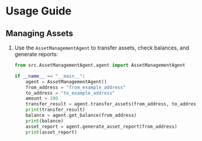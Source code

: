 
# Usage Guide

## Managing Assets

1. Use the `AssetManagementAgent` to transfer assets, check balances, and generate reports:

   ```python
   from src.AssetManagementAgent.agent import AssetManagementAgent

   if __name__ == "__main__":
       agent = AssetManagementAgent()
       from_address = "from_example_address"
       to_address = "to_example_address"
       amount = 100
       transfer_result = agent.transfer_assets(from_address, to_address, amount)
       print(transfer_result)
       balance = agent.get_balance(from_address)
       print(balance)
       asset_report = agent.generate_asset_report(from_address)
       print(asset_report)
   ```
